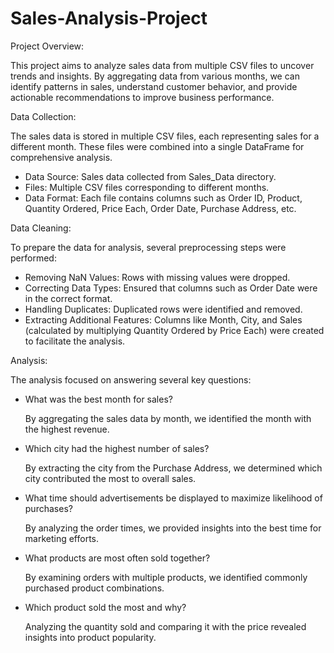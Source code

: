 # Sales-Analysis-Project

Project Overview:

This project aims to analyze sales data from multiple CSV files to uncover trends and insights. By aggregating data from various months, we can identify patterns in sales, understand customer behavior, and provide actionable recommendations to improve business performance.

Data Collection:

The sales data is stored in multiple CSV files, each representing sales for a different month. These files were combined into a single DataFrame for comprehensive analysis.

- Data Source: Sales data collected from Sales_Data directory.
- Files: Multiple CSV files corresponding to different months.
- Data Format: Each file contains columns such as Order ID, Product, Quantity Ordered, Price Each, Order Date, Purchase Address, etc.

Data Cleaning:

To prepare the data for analysis, several preprocessing steps were performed:

- Removing NaN Values: Rows with missing values were dropped.
- Correcting Data Types: Ensured that columns such as Order Date were in the correct format.
- Handling Duplicates: Duplicated rows were identified and removed.
- Extracting Additional Features: Columns like Month, City, and Sales (calculated by multiplying Quantity Ordered by Price Each) were created to facilitate the analysis.

Analysis:

The analysis focused on answering several key questions:

- What was the best month for sales?

  By aggregating the sales data by month, we identified the month with the highest revenue.

- Which city had the highest number of sales?

  By extracting the city from the Purchase Address, we determined which city contributed the most to overall sales.

- What time should advertisements be displayed to maximize likelihood of purchases?

  By analyzing the order times, we provided insights into the best time for marketing efforts.

- What products are most often sold together?

  By examining orders with multiple products, we identified commonly purchased product combinations.

- Which product sold the most and why?

  Analyzing the quantity sold and comparing it with the price revealed insights into product popularity.

